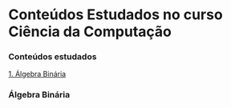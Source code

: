 # Conteúdos Estudados no curso Ciência da Computação
### Conteúdos estudados
[1. Álgebra Binária](README.md)


### Álgebra Binária
